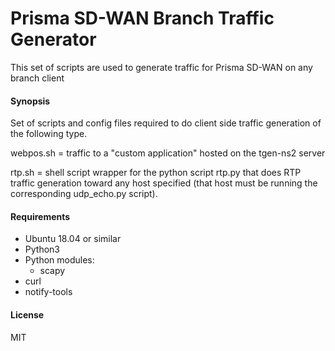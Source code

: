 # Prisma SD-WAN Branch Traffic Generator

This set of scripts are used to generate traffic for Prisma SD-WAN on any branch client 

#### Synopsis

Set of scripts and config files required to do client side traffic generation of the following type. 

webpos.sh = traffic to a "custom application" hosted on the tgen-ns2 server

rtp.sh = shell script wrapper for the python script rtp.py that does RTP traffic generation toward any host specified (that host must be running the corresponding udp_echo.py script).

#### Requirements

* Ubuntu 18.04 or similar
* Python3
* Python modules:
  * scapy
* curl
*  notify-tools


#### License

MIT

